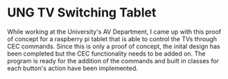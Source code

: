# UNG TV Switching Tablet

While working at the University's AV Department, I came up with this proof of concept for a raspberry pi tablet that is able to control the TVs through CEC commands. Since this is only a proof of concept, the inital design has been completed but the CEC functionality needs to be added on. The program is ready for the addition of the commands and built in classes for each button's action have been implemented. 
